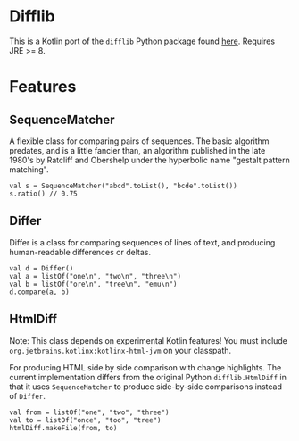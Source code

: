# Difflib

This is a Kotlin port of the `difflib` Python package found 
[here](https://github.com/python/cpython/blob/3.7/Lib/difflib.py).  Requires JRE >= 8.

# Features

## SequenceMatcher
A flexible class for comparing pairs of sequences.  The basic algorithm predates, and is a little fancier than, an 
algorithm published in the late 1980's by Ratcliff and Obershelp under the hyperbolic name "gestalt pattern matching".

```
val s = SequenceMatcher("abcd".toList(), "bcde".toList())
s.ratio() // 0.75
```

## Differ
Differ is a class for comparing sequences of lines of text, and producing human-readable differences or deltas.

```
val d = Differ()
val a = listOf("one\n", "two\n", "three\n")
val b = listOf("ore\n", "tree\n", "emu\n")
d.compare(a, b)
```

## HtmlDiff
Note: This class depends on experimental Kotlin features!  You must include `org.jetbrains.kotlinx:kotlinx-html-jvm` on
your classpath. 

For producing HTML side by side comparison with change highlights. The current implementation differs from the original
Python `difflib.HtmlDiff` in that it uses `SequenceMatcher` to produce side-by-side comparisons instead of `Differ`.

```
val from = listOf("one", "two", "three")
val to = listOf("once", "too", "tree")
htmlDiff.makeFile(from, to)
```

